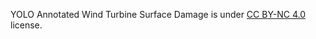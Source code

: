YOLO Annotated Wind Turbine Surface Damage is under [CC BY-NC 4.0](https://creativecommons.org/licenses/by-nc/4.0/legalcode) license.